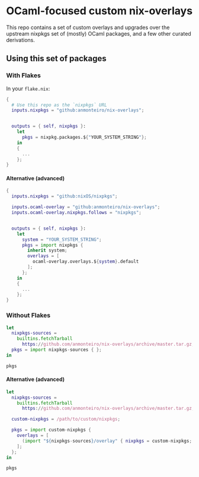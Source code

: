 # OCaml-focused custom nix-overlays


This repo contains a set of custom overlays and upgrades over the upstream
nixpkgs set of (mostly) OCaml packages, and a few other curated derivations.

## Using this set of packages

### With Flakes

In your `flake.nix`:

```nix
{
  # Use this repo as the `nixpkgs` URL
  inputs.nixpkgs = "github:anmonteiro/nix-overlays";


  outputs = { self, nixpkgs }:
    let
      pkgs = nixpkg.packages.${"YOUR_SYSTEM_STRING"};
    in
    {
      ...
    };
}
```

#### Alternative (advanced)


```nix
{
  inputs.nixpkgs = "github:nixOS/nixpkgs";

  inputs.ocaml-overlay = "github:anmonteiro/nix-overlays";
  inputs.ocaml-overlay.nixpkgs.follows = "nixpkgs";


  outputs = { self, nixpkgs }:
    let
      system = "YOUR_SYSTEM_STRING";
      pkgs = import nixpkgs {
        inherit system;
        overlays = [
          ocaml-overlay.overlays.${system}.default
        ];
      };
    in
    {
      ...
    };
}
```

### Without Flakes

```nix
let
  nixpkgs-sources =
    builtins.fetchTarball
      https://github.com/anmonteiro/nix-overlays/archive/master.tar.gz;
  pkgs = import nixpkgs-sources { };
in

pkgs
```


#### Alternative (advanced)

```nix
let
  nixpkgs-sources =
    builtins.fetchTarball
      https://github.com/anmonteiro/nix-overlays/archive/master.tar.gz;

  custom-nixpkgs = /path/to/custom/nixpkgs;

  pkgs = import custom-nixpkgs {
    overlays = [
      (import "${nixpkgs-sources}/overlay" { nixpkgs = custom-nixpkgs; })
    ];
  };
in

pkgs
```
